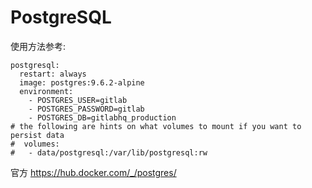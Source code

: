 # PostgreSQL

使用方法参考:

```
postgresql:
  restart: always
  image: postgres:9.6.2-alpine
  environment:
	- POSTGRES_USER=gitlab
	- POSTGRES_PASSWORD=gitlab
	- POSTGRES_DB=gitlabhq_production
# the following are hints on what volumes to mount if you want to persist data
#  volumes:
#	- data/postgresql:/var/lib/postgresql:rw
```

官方 https://hub.docker.com/_/postgres/

